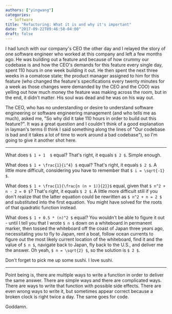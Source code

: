 ```yaml
---
authors: ["yingwang"]
categories:
  - Software
title: "Refactoring: What it is and why it's important"
date: "2017-09-22T09:46:58-04:00"
draft: false
---
```


I had lunch with our company's CEO the other day and I relayed the story of one software engineer who worked at this company and left a few months ago. He was building out a feature and because of how crummy our codebase is and how the CEO's demands for this feature every single day, spent 110 hours in one week building it out. He then spent the next three weeks in a comatose state; the product manager assigned to him for this feature (who changed the feature's specifications every twenty minutes for a week as those changes were demanded by the CEO and the COO) was yelling out how much money the feature was making across the room, but in the end, it didn't matter. His soul was dead and he was on his way out.

The CEO, who has no understanding or desire to understand software engineering or software engineering management (and who tells me as much), asked me, "So why did it take 110 hours in order to build out this feature?". It was a great question and I couldn't think of a good explanation in layman's terms (I think I said something along the lines of "Our codebase is bad and it takes a lot of time to work around a bad codebase"), so I'm going to give it another shot here.

---

What does `$ 1 + 1  $` equal? That's right, it equals `$ 2 $`. Simple enough.

What does `$ 1 + \frac{1}{i^4} $` equal? That's right, it equals `$ 2 $`. A little more difficult, considering you have to remember that `$ i = \sqrt{-1} $`.

What does `$ 1 + \frac{1}{\frac{n (n + 1)}{2}}$` equal, given that `$ n^2 + n - 2 = 0 $`? That's right, it equals `$ 2 $`. A little more difficult still if you don't realize that the latter equation could be rewritten as `$ n^2 + n = 2 $` and substituted into the first equation. You might have solved for the roots of that quadratic function instead.

What does `$ 1 + 0.5 * (n)^2 $` equal? You wouldn't be able to figure it out - until I tell you that I wrote `$ n $` down on a whiteboard in permanent marker, then tossed the whiteboard off the coast of Japan three years ago, necessitating you to fly to Japan, rent a boat, follow ocean currents to figure out the most likely current location of the whiteboard, find it and the value of `$ n $`, navigate back to Japan, fly back to the U.S., and deliver me the answer. Oh yeah, `$ n = \sqrt{2} $`, so the solution is `$ 2 $`.

Don't forget to pick me up some sushi. I love sushi.

---

Point being is, there are multiple ways to write a function in order to deliver the same answer. There are simple ways and there are complicated ways. There are ways to write that function with possible side effects. There are even wrong ways to write it, but sometimes appear correct because a broken clock is right twice a day. The same goes for code.

Goddamn.
